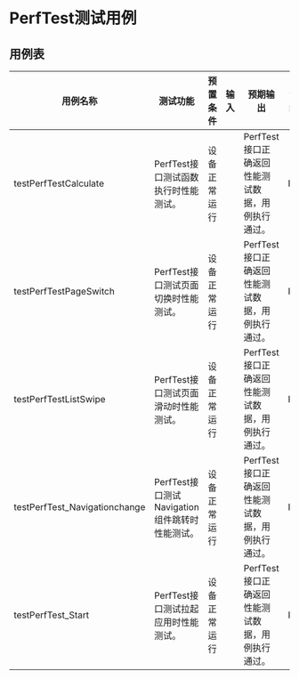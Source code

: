 #  PerfTest测试用例

## 用例表

| 用例名称 | 测试功能                             |预置条件|输入| 预期输出                         |测试结果|
|------|----------------------------------|--------------------------------|--------------------------------|------------------------------|--------------------------------|
| testPerfTestCalculate     | PerfTest接口测试函数执行时性能测试。           |	设备正常运行|		| PerfTest接口正确返回性能测试数据，用例执行通过。 |Pass|
| testPerfTestPageSwitch     | PerfTest接口测试页面切换时性能测试。           |	设备正常运行|		| PerfTest接口正确返回性能测试数据，用例执行通过。 |Pass|
| testPerfTestListSwipe     | PerfTest接口测试页面滑动时性能测试。           |	设备正常运行|		| PerfTest接口正确返回性能测试数据，用例执行通过。 |Pass|
| testPerfTest_Navigationchange     | PerfTest接口测试Navigation组件跳转时性能测试。 |	设备正常运行|		| PerfTest接口正确返回性能测试数据，用例执行通过。 |Pass|
| testPerfTest_Start     | PerfTest接口测试拉起应用时性能测试。           |	设备正常运行|		| PerfTest接口正确返回性能测试数据，用例执行通过。 |Pass|